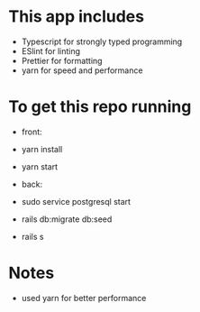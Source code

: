 # This app includes

- Typescript for strongly typed programming
- ESlint for linting
- Prettier for formatting
- yarn for speed and performance 

# To get this repo running

- front:
- yarn install
- yarn start

- back:
- sudo service postgresql start
- rails db:migrate db:seed
- rails s

# Notes

- used yarn for better performance
